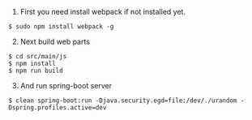 1. First you need install webpack if not installed yet.

```
$ sudo npm install webpack -g
```

2. Next build web parts

```
$ cd src/main/js
$ npm install
$ npm run build
```

3. And run spring-boot server

```
$ clean spring-boot:run -Djava.security.egd=file:/dev/./urandom -Dspring.profiles.active=dev
```
